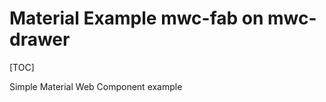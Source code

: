Material Example mwc-fab on mwc-drawer
======================================
[TOC]

Simple Material Web Component example